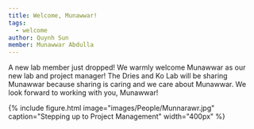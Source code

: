 ```yaml
---
title: Welcome, Munawwar! 
tags:
  - welcome
author: Quynh Sun
member: Munawwar Abdulla
---
```


A new lab member just dropped! We warmly welcome Munawwar as our new lab and project manager! The Dries and Ko Lab will be sharing Munawwar because sharing is caring and we care about Munawwar. We look forward to working with you, Munawwar!

{%
  include figure.html
  image="images/People/Munnarawr.jpg"
  caption="Stepping up to Project Management"
  width="400px"
%}

